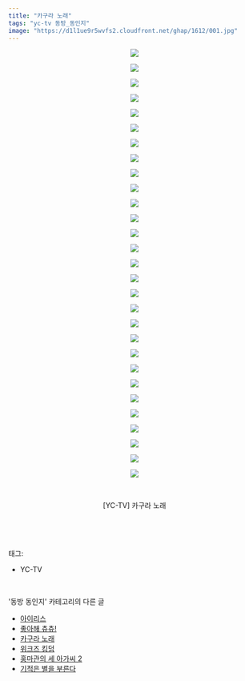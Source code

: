 ```yaml
---
title: "카구라 노래"
tags: "yc-tv 동방_동인지"
image: "https://d1l1ue9r5wvfs2.cloudfront.net/ghap/1612/001.jpg"
---
```

<div class="article">
<p style="text-align: center; clear: none; float: none;"><img src="{{ site.imgserver9 }}/ghap/1612/001.jpg"/></p>
<p style="text-align: center; clear: none; float: none;"><img src="{{ site.imgserver9 }}/ghap/1612/002.jpg"/></p>
<p style="text-align: center; clear: none; float: none;"><img src="{{ site.imgserver9 }}/ghap/1612/003.jpg"/></p>
<p style="text-align: center; clear: none; float: none;"><img src="{{ site.imgserver9 }}/ghap/1612/004.jpg"/></p>
<p style="text-align: center; clear: none; float: none;"><img src="{{ site.imgserver9 }}/ghap/1612/005.jpg"/></p>
<p style="text-align: center; clear: none; float: none;"><img src="{{ site.imgserver9 }}/ghap/1612/006.jpg"/></p>
<p style="text-align: center; clear: none; float: none;"><img src="{{ site.imgserver9 }}/ghap/1612/007.jpg"/></p>
<p style="text-align: center; clear: none; float: none;"><img src="{{ site.imgserver9 }}/ghap/1612/008.jpg"/></p>
<p style="text-align: center; clear: none; float: none;"><img src="{{ site.imgserver9 }}/ghap/1612/009.jpg"/></p>
<p style="text-align: center; clear: none; float: none;"><img src="{{ site.imgserver9 }}/ghap/1612/010.jpg"/></p>
<p style="text-align: center; clear: none; float: none;"><img src="{{ site.imgserver9 }}/ghap/1612/011.jpg"/></p>
<p style="text-align: center; clear: none; float: none;"><img src="{{ site.imgserver9 }}/ghap/1612/012.jpg"/></p>
<p style="text-align: center; clear: none; float: none;"><img src="{{ site.imgserver9 }}/ghap/1612/013.jpg"/></p>
<p style="text-align: center; clear: none; float: none;"><img src="{{ site.imgserver9 }}/ghap/1612/014.jpg"/></p>
<p style="text-align: center; clear: none; float: none;"><img src="{{ site.imgserver9 }}/ghap/1612/015.jpg"/></p>
<p style="text-align: center; clear: none; float: none;"><img src="{{ site.imgserver9 }}/ghap/1612/016.jpg"/></p>
<p style="text-align: center; clear: none; float: none;"><img src="{{ site.imgserver9 }}/ghap/1612/017.jpg"/></p>
<p style="text-align: center; clear: none; float: none;"><img src="{{ site.imgserver9 }}/ghap/1612/018.jpg"/></p>
<p style="text-align: center; clear: none; float: none;"><img src="{{ site.imgserver9 }}/ghap/1612/019.jpg"/></p>
<p style="text-align: center; clear: none; float: none;"><img src="{{ site.imgserver9 }}/ghap/1612/020.jpg"/></p>
<p style="text-align: center; clear: none; float: none;"><img src="{{ site.imgserver9 }}/ghap/1612/021.jpg"/></p>
<p style="text-align: center; clear: none; float: none;"><img src="{{ site.imgserver9 }}/ghap/1612/022.jpg"/></p>
<p style="text-align: center; clear: none; float: none;"><img src="{{ site.imgserver9 }}/ghap/1612/023.jpg"/></p>
<p style="text-align: center; clear: none; float: none;"><img src="{{ site.imgserver9 }}/ghap/1612/024.jpg"/></p>
<p style="text-align: center; clear: none; float: none;"><img src="{{ site.imgserver9 }}/ghap/1612/025.jpg"/></p>
<p style="text-align: center; clear: none; float: none;"><img src="{{ site.imgserver9 }}/ghap/1612/026.jpg"/></p>
<p style="text-align: center; clear: none; float: none;"><img src="{{ site.imgserver9 }}/ghap/1612/027.jpg"/></p>
<p style="text-align: center; clear: none; float: none;"><img src="{{ site.imgserver9 }}/ghap/1612/028.jpg"/></p>
<p style="text-align: center; clear: none; float: none;"><img src="{{ site.imgserver9 }}/ghap/1612/029.jpg"/></p>
<p style="text-align: center; clear: none; float: none;"><br/></p>
<p style="text-align: center; clear: none; float: none;">[YC-TV] 카구라 노래</p>
<p><br/></p>
</div><br/>
<div class="tagTrail">
<p>태그: </p>
<ul>
<li>YC-TV</li>
</ul>
</div><br/>
<div class="another">
<p>'동방 동인지' 카테고리의 다른 글</p>
<ul>
<li><a href="/ghap_1614">아이리스</a></li>
<li><a href="/ghap_1613">좋아해 츄츄!</a></li>
<li><a href="/ghap_1612">카구라 노래</a></li>
<li><a href="/ghap_1611">위크즈 킹덤</a></li>
<li><a href="/ghap_1610">홍마관의 세 아가씨 2</a></li>
<li><a href="/ghap_1609">기적은 별을 부른다</a></li>
</ul>
</div><br/>
<div class="cb_module cb_fluid">
<div class="cb_wrt cb_profile">
</div><!-- commentList close -->
</div><br/>
